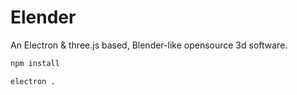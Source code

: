 # Elender
An Electron &amp; three.js based, Blender-like opensource 3d software.

```bash
npm install

electron .
```
